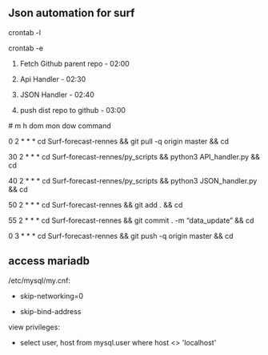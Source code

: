 ## Json automation for surf

crontab -l

crontab -e

  

1.  Fetch Github parent repo -   02:00
    
2.  Api Handler -   02:30
    
3.  JSON Handler -   02:40
    
4.  push dist repo to github -   03:00
    



\# m h dom mon dow command

0 2 * * * cd Surf-forecast-rennes && git pull -q origin master && cd

30 2 * * * cd Surf-forecast-rennes/py_scripts && python3 API_handler.py && cd

40 2 * * * cd Surf-forecast-rennes/py_scripts && python3 JSON_handler.py && cd

50 2 * * * cd Surf-forecast-rennes && git add . && cd

55 2 * * * cd Surf-forecast-rennes && git commit . -m “data_update” && cd

0 3 * * * cd Surf-forecast-rennes && git push -q origin master && cd



  
  
  

## access mariadb

  

/etc/mysql/my.cnf:

-   skip-networking=0
    
-   skip-bind-address
    

view privileges:

-   select user, host from mysql.user where host <> 'localhost'
<!--stackedit_data:
eyJoaXN0b3J5IjpbMTA5NjA2NDc5NV19
-->